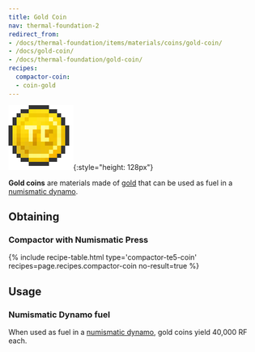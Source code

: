 ```yaml
---
title: Gold Coin
nav: thermal-foundation-2
redirect_from:
- /docs/thermal-foundation/items/materials/coins/gold-coin/
- /docs/gold-coin/
- /docs/thermal-foundation/gold-coin/
recipes:
  compactor-coin:
  - coin-gold
---
```


![Gold coin](/assets/images/thermal-foundation/coin-gold.png){:style="height: 128px"}


**Gold coins** are materials made of
[gold](https://minecraft.gamepedia.com/Gold_Ingot) that can be used as fuel in a
[numismatic dynamo](/docs/thermal-expansion-5/numismatic-dynamo/).


Obtaining
---------

### Compactor with Numismatic Press
{% include recipe-table.html type='compactor-te5-coin' recipes=page.recipes.compactor-coin no-result=true %}


Usage
-----

### Numismatic Dynamo fuel
When used as fuel in a [numismatic dynamo](/docs/thermal-expansion-5/numismatic-dynamo/), gold coins
yield 40,000 RF each.
